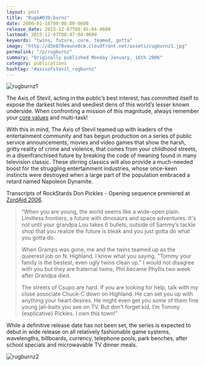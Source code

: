 ```yaml
---
layout: post
title: "Rug&#039;burnz"
date: 2006-01-16T00:00:00-0600
release_date: 2015-12-07T08:45:04-0600
lastmod: 2015-12-07T08:47:04-0600
keywords: "twins, future, core, teamed, gotta"
image: "http://d3e878vmunx8cm.cloudfront.net/assets/rugburnz1.jpg"
permalink: "/p/rugburnz"
summary: "Originally published Monday January, 16th 2006"
category: publications
hashtag: "#axisofstevil_rugburnz"
---
```


[id_1]: http://d3e878vmunx8cm.cloudfront.net/assets/rugburnz1.jpg "rugburnz1"[id_2]: http://d3e878vmunx8cm.cloudfront.net/assets/rugburnz2.jpg "rugburnz2"
![rugburnz1][id_1]

The Axis of Stevil, acting in the public’s best interest, has committed itself to expose the darkest holes and seediest dens of this world’s lesser known underside. When confronting a mission of this magnitude, always remember your [core values](/p/birds "core values") and multi-task!

With this in mind, The Axis of Stevil teamed up with leaders of the entertainment community and has begun production on a series of public service announcements, movies and video games that show the harsh, gritty reality of crime and violence, that comes from your childhood streets, in a disenfranchised future by breaking the code of meaning found in many television classic. These stirring classics will also provide a much-needed boost for the struggling entertainment industries, whose once-keen instincts were destroyed when a large part of the population embraced a retard named Napoleon Dynamite.

Transcripts of RockStards Don Pickles - Opening sequence premiered at [ZordAid 2006](/p/when-the-well-ran-dry "ZordAid 2006"). 
> “When you are young, the world seems like a wide-open plain. Limitless frontiers, a future with dinosaurs and space adventures. It's not until your grandpa Lou takes 6 bullets, outside of Sammy’s tackle shop that you realize the future is bleak and you just gotta do what you gotta do.
> 
> When Gramps was gone, me and the twins teamed up as the queerest job on N. Highland. I know what you saying, "Tommy your family is the bestest, even ugly twins clean up." I would not disagree with you but they are fraternal twins; Phil became Phyllis two week after Grandpa died.
> 
> The streets of Csupo are hard. If you are looking for help, talk with my close associate Chuck-C down on Highland. He can set you up with anything your heart desires. He might even get you some of them fine young jail-baits you see on TV. But don’t forget kid, I’m Tommy {explicative} Pickles. I own this town!”

While a definitive release date has not been set, the series is expected to debut in wide release on all relatively fashionable game systems, wavelengths, billboards, currency, telephone pools, park benches, after school specials and microwavable TV dinner meals.

![rugburnz2][id_2]
